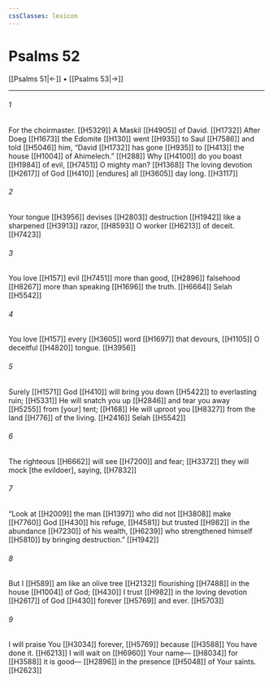 ```yaml
---
cssClasses: lexicon
---
```


# Psalms 52

[[Psalms 51|←]] • [[Psalms 53|→]]

---

###### 1
For the choirmaster. [[H5329]] A Maskil [[H4905]] of David. [[H1732]] After Doeg [[H1673]] the Edomite [[H130]] went [[H935]] to Saul [[H7586]] and told [[H5046]] him,  “David [[H1732]] has gone [[H935]] to [[H413]] the house [[H1004]] of Ahimelech.” [[H288]] Why [[H4100]] do you boast [[H1984]] of evil, [[H7451]] O mighty man? [[H1368]] The loving devotion [[H2617]] of God [[H410]] [endures] all [[H3605]] day long. [[H3117]]

###### 2
Your tongue [[H3956]] devises [[H2803]] destruction [[H1942]] like a sharpened [[H3913]] razor, [[H8593]] O worker [[H6213]] of deceit. [[H7423]]

###### 3
You love [[H157]] evil [[H7451]] more than good, [[H2896]] falsehood [[H8267]] more than speaking [[H1696]] the truth. [[H6664]] Selah [[H5542]]

###### 4
You love [[H157]] every [[H3605]] word [[H1697]] that devours, [[H1105]] O deceitful [[H4820]] tongue. [[H3956]]

###### 5
Surely [[H1571]] God [[H410]] will bring you down [[H5422]] to everlasting ruin; [[H5331]] He will snatch you up [[H2846]] and tear you away [[H5255]] from [your] tent; [[H168]] He will uproot you [[H8327]] from the land [[H776]] of the living. [[H2416]] Selah [[H5542]]

###### 6
The righteous [[H6662]] will see [[H7200]] and fear; [[H3372]] they will mock [the evildoer], saying, [[H7832]]

###### 7
“Look at [[H2009]] the man [[H1397]] who did not [[H3808]] make [[H7760]] God [[H430]] his refuge, [[H4581]] but trusted [[H982]] in the abundance [[H7230]] of his wealth, [[H6239]] who strengthened himself [[H5810]] by bringing destruction.” [[H1942]]

###### 8
But I [[H589]] am like an olive tree [[H2132]] flourishing [[H7488]] in the house [[H1004]] of God; [[H430]] I trust [[H982]] in the loving devotion [[H2617]] of God [[H430]] forever [[H5769]] and ever. [[H5703]]

###### 9
I will praise You [[H3034]] forever, [[H5769]] because [[H3588]] You have done it. [[H6213]] I will wait on [[H6960]] Your name— [[H8034]] for [[H3588]] it is good— [[H2896]] in the presence [[H5048]] of Your saints. [[H2623]]

